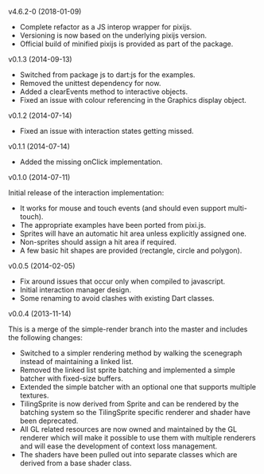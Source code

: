 v4.6.2-0 (2018-01-09)

* Complete refactor as a JS interop wrapper for pixijs.
* Versioning is now based on the underlying pixijs version.
* Official build of minified pixijs is provided as part of the package.

v0.1.3 (2014-09-13)

* Switched from package js to dart:js for the examples.
* Removed the unittest dependency for now.
* Added a clearEvents method to interactive objects.
* Fixed an issue with colour referencing in the Graphics display object.

v0.1.2 (2014-07-14)

* Fixed an issue with interaction states getting missed.


v0.1.1 (2014-07-14)

* Added the missing onClick implementation.


v0.1.0 (2014-07-11)

Initial release of the interaction implementation:

* It works for mouse and touch events (and should even support multi-touch).
* The appropriate examples have been ported from pixi.js.
* Sprites will have an automatic hit area unless explicitly assigned one.
* Non-sprites should assign a hit area if required.
* A few basic hit shapes are provided (rectangle, circle and polygon).


v0.0.5 (2014-02-05)

* Fix around issues that occur only when compiled to javascript.
* Initial interaction manager design.
* Some renaming to avoid clashes with existing Dart classes.


v0.0.4 (2013-11-14)

This is a merge of the simple-render branch into the master and includes the following changes:

* Switched to a simpler rendering method by walking the scenegraph instead of maintaining a linked list.
* Removed the linked list sprite batching and implemented a simple batcher with fixed-size buffers.
* Extended the simple batcher with an optional one that supports multiple textures.
* TilingSprite is now derived from Sprite and can be rendered by the batching system so the TilingSprite specific renderer and shader have been deprecated.
* All GL related resources are now owned and maintained by the GL renderer which will make it possible to use them with multiple renderers and will ease the development of context loss management.
* The shaders have been pulled out into separate classes which are derived from a base shader class.

